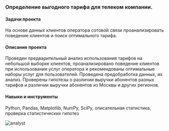 ### Определение выгодного тарифа для телеком компании.

#### Задачи проекта 
На основе данных клиентов оператора сотовой связи проанализировать поведение клиентов и поиск оптимального тарифа. 

#### Описание проекта
Проведен предварительный анализ использования тарифов на небольшой выборке клиентов, проанализировано поведение клиентов 
при использовании услуг оператора и рекомендованы оптимальные наборы услуг для пользователей. Проведена предобработка данных, их анализ. 
Проверены гипотезы о различии выручки абонентов разных тарифов и различии выручки абонентов из Москвы и других регионов.

#### Навыки и инструменты
Python,
Pandas,
Matplotlib,
NumPy,
SciPy,
описательная статистика,
проверка статистических гипотез

![analyst](https://user-images.githubusercontent.com/119577732/216283255-2c430d12-cb60-4223-954e-a72a55c04b09.jpg)
